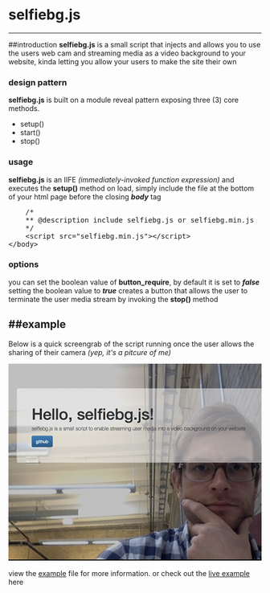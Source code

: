 # selfiebg.js
-----------
##introduction
**selfiebg.js** is a small script that injects and allows you to use the users web cam and streaming media as a video background to your website, kinda letting you allow your users to make the site their own

### design pattern
**selfiebg.js** is built on a module reveal pattern exposing three (3) core methods.

* setup()
* start()
* stop()

### usage
**selfiebg.js** is an IIFE *(immediately-invoked function expression)* and executes the **setup()** method on load, simply include the file at the bottom of your html page before the closing ***body*** tag

<pre>
	/*
	** @description include selfiebg.js or selfiebg.min.js
	*/
	&lt;script src="selfiebg.min.js"&gt;&lt;/script&gt;
&lt;/body&gt;
</pre>

### options
you can set the boolean value of **button_require**, by default it is set to ***false***
setting the boolean value to ***true*** creates a button that allows the user to terminate the user media stream by invoking the **stop()** method 

##example
----------
Below is a quick screengrab of the script running once the user allows the sharing of their camera *(yep, it's a pitcure of me)*

![Open Source icon](example.png)

view the [example](http://htmlpreview.github.io/?https://github.com/32teeth/selfiebg.js/master/example.html) file for more information.
or check out the [live example](http://www.selfiebgjs.32teeth.org/) here


